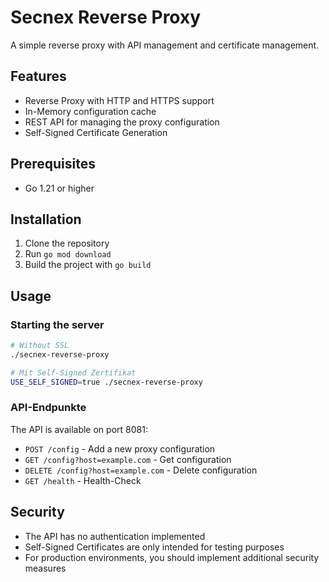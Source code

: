 # Secnex Reverse Proxy

A simple reverse proxy with API management and certificate management.

## Features

- Reverse Proxy with HTTP and HTTPS support
- In-Memory configuration cache
- REST API for managing the proxy configuration
- Self-Signed Certificate Generation

## Prerequisites

- Go 1.21 or higher

## Installation

1. Clone the repository
2. Run `go mod download`
3. Build the project with `go build`

## Usage

### Starting the server

```bash
# Without SSL
./secnex-reverse-proxy

# Mit Self-Signed Zertifikat
USE_SELF_SIGNED=true ./secnex-reverse-proxy
```

### API-Endpunkte

The API is available on port 8081:

- `POST /config` - Add a new proxy configuration
- `GET /config?host=example.com` - Get configuration
- `DELETE /config?host=example.com` - Delete configuration
- `GET /health` - Health-Check

## Security

- The API has no authentication implemented
- Self-Signed Certificates are only intended for testing purposes
- For production environments, you should implement additional security measures
